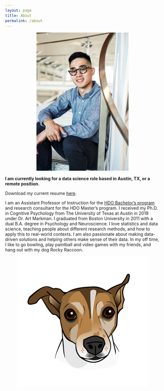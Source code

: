 ```yaml
---
layout: page
title: About
permalink: /about
---
```


<p align="center">
  <img src="/assets/img/headshot.jpg" />
</p>

**I am currently looking for a data science role based in Austin, TX, or a remote position.**

Download my current resume [here](https://drive.google.com/file/d/12ZO5j6AzucKMlmb7OkDX77UNZilqntid/view?usp=sharing).

I am an Assistant Professor of Instruction for the [HDO Bachelor’s program](https://hdo.utexas.edu/ba/) and research consultant for the HDO Master’s program. I received my Ph.D. in Cognitive Psychology from The University of Texas at Austin in 2019 under Dr. Art Markman. I graduated from Boston University in 2011 with a dual B.A. degree in Psychology and Neuroscience. I love statistics and data science, teaching people about different research methods, and how to apply this to real-world contexts. I am also passionate about making data-driven solutions and helping others make sense of their data. In my off time, I like to go bowling, play paintball and video games with my friends, and hang out with my dog Rocky Raccoon. 

<p align="center">
  <img src="/assets/img/profile.png" />
</p>

